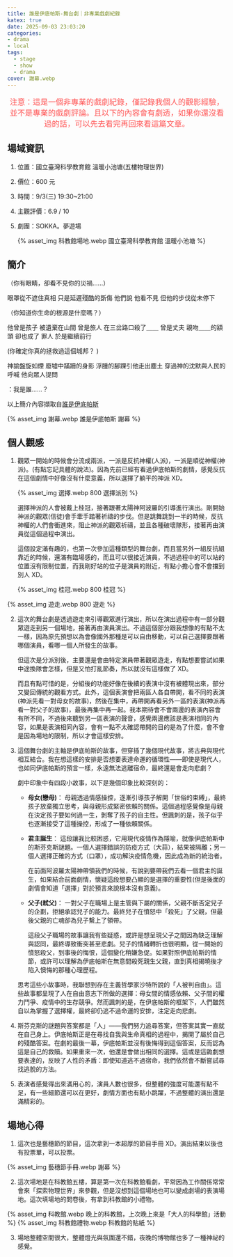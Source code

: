 ```yaml
---
title: 誰是伊底帕斯-舞台劇｜非專業戲劇紀錄
katex: true
date: 2025-09-03 23:03:20
categories:
- drama
- local
tags:
  - stage
  - show
  - drama
cover: 謝幕.webp
---
```


<p style="font-size:1.1rem;color:#f55;text-align:center">
注意：這是一個非專業的戲劇紀錄，僅記錄我個人的觀影經驗，並不是專業的戲劇評論。且以下的內容會有劇透，如果你還沒看過的話，可以先去看完再回來看這篇文章。</p>

## 場域資訊

1. 位置：國立臺灣科學教育館 溫暖小池塘(五樓物理世界)
2. 價位：600 元
3. 時間：9/3(三) 19:30~21:00
4. 主觀評價：6.9 / 10
5. 劇團：SOKKA。夢遊場

   {% asset_img  科教館場地.webp 國立臺灣科學教育館 溫暖小池塘 %}

## 簡介

（你有眼睛，卻看不見你的災禍......）

眼罩從不遮住真相
只是延遲殘酷的斲傷
他們說 他看不見
但他的步伐從未停下

（你知道你生命的根源是什麼嗎？）

他曾是孩子 被遺棄在山間
曾是旅人 在三岔路口殺了＿＿
曾是丈夫 親吻＿＿的額頭
卻也成了 罪人 於是繼續前行

(你確定你真的拯救過這個城邦？ )

神諭盤旋如煙
廢墟中蹣跚的身影
浮腫的腳踝引他走出塵土
穿過神的沈默與人民的呼喊
他向眾人提問

：我是誰......？

以上簡介內容擷取自[誰是伊底帕斯](https://www.opentix.life/event/1935591371779936257?srsltid=AfmBOopZLPNZ4-6rsDDG_hN6WeV-2_ZrL1wSEVhS81LnB5aIrjlwTdqv)

{% asset_img 謝幕.webp 誰是伊底帕斯 謝幕 %}

## 個人觀感

1. 觀眾一開始的時候會分流成兩派，一派是反抗神權(人派)，一派是順從神權(神派)。(有點忘記具體的說法)。因為先前已經有看過伊底帕斯的劇情，感覺反抗在這個劇情中好像沒有什麼意義，所以選擇了躺平的神派 XD。

   {% asset_img 選擇.webp 800 選擇派別 %}

   選擇神派的人會被戴上桂冠，接著跟著太陽神阿波羅的引導進行演出。剛開始神派的觀眾(信徒)會手牽手踏著祈禱的步伐。但是跳舞跳到一半的時候，反抗神權的人們會衝進來，阻止神派的觀眾祈禱，並且各種破壞隊形，接著再由演員從這個過程中演出。
   
   這個設定滿有趣的，也第一次參加這種類型的舞台劇，而且當另外一組反抗組靠近的時候，還滿有臨場感的，而且可以很接近演員，不過過程中的可以站的位置沒有限制位置，而我剛好站的位子是演員的附近，有點小擔心會不會擋到別人 XD。

   {% asset_img 桂冠.webp 800 桂冠 %}

{% asset_img 遊走.webp 800 遊走 %}


2. 這次的舞台劇是透過遊走來引導觀眾進行演出，所以在演出過程中有一部分觀眾遊走到另一個場地，接著再由演員演出。不過這個部分跟我想像的有點不太一樣，因為原先預想以為會像國外那種是可以自由移動，可以自己選擇要跟著哪個演員，看哪一個人所發生的故事。

   但這次是分派別後，主要還是會由特定演員帶著觀眾遊走，有點想要嘗試如果中途換隊會怎樣，但是又怕打亂節奏，所以就沒有這樣做了 XD。
   
   而且有點可惜的是，分組後的功能好像在後續的表演中沒有被體現出來，部分又變回傳統的觀看方式。此外，這個表演會把兩區人各自帶開，看不同的表演(神派先看一對母女的故事)，然後在集中，再帶開再看另外一區的表演(神派再看一對父子的故事)，最後再集中再一起。我本期待會不會兩邊的表演內容會有所不同，不過後來聽到另一區表演的聲音，感覺兩邊應該是表演相同的內容，如果是表演相同內容，會有一點不太確認帶開的目的是為了什麼，會不會是因為場地的限制，所以才會這樣安排。

3. 這個舞台劇的主軸是伊底帕斯的故事，但穿插了幾個現代故事，將古典與現代相互結合。我在想這樣的安排是否想要表達命運的循環性——即使是現代人，也如同伊底帕斯的預言一樣，永遠無法逃離宿命，最終還是會走向悲劇？

    劇中印象中有四段小故事，以下是幾個印象比較深刻的：

    - **母女(戀母)**：
      母親透過情感操控，逐漸引導孩子解開「世俗的束縛」，最終孩子放棄獨立思考，與母親形成緊密依賴的關係。這個過程感覺像是母親在決定孩子要如何過一生，剝奪了孩子的自主性。但諷刺的是，孩子似乎也逐漸接受了這種操控，形成了一種依賴關係。

    - **君主誕生**：
      這段讓我比較困惑，它用現代疫情作為隱喻，就像伊底帕斯中的斯芬克斯謎題。一個人選擇錯誤的防疫方式（大蒜），結果被隔離；另一個人選擇正確的方式（口罩），成功解決疫情危機，因此成為新的統治者。
      
      在前面阿波羅太陽神帶領我們的時候，有說到要帶我們去看一個君主的誕生，如果結合前面劇情，懷疑這段想要凸顯的是選擇的重要性(但是後面的劇情會知道「選擇」對於預言來說根本沒有意義)。

    - **父子(弒父)**：
       一對父子在職場上是主管與下屬的關係，父親不斷否定兒子的企劃，拒絕承認兒子的能力。最終兒子在憤怒中「殺死」了父親，但最後父親的亡魂卻為兒子繫上了領帶。

       這段父子職場的故事讓我有些疑惑，或許是想呈現父子之間因為缺乏理解與認同，最終導致衝突甚至悲劇。兒子的情緒轉折也很明顯，從一開始的憤怒殺父，到事後的悔恨，這個變化稍嫌急促。如果對照伊底帕斯的情節，或許可以理解為伊底帕斯在無意間殺死親生父親，直到真相揭曉後才陷入懊悔的那種心理歷程。

    思考這些小故事時，我聯想到存在主義哲學家沙特所說的「人被判自由」。這些故事都呈現了人在自由意志下所做的選擇：母女間的情感依賴、父子間的權力鬥爭、疫情中的生存競爭。然而諷刺的是，在伊底帕斯的框架下，人們雖然自以為掌握了選擇權，最終卻仍逃不過命運的安排，注定走向悲劇。

4. 斯芬克斯的謎題與答案都是「人」——我們努力追尋答案，但答案其實一直就在自己身上。伊底帕斯正是在尋找自我與生命真相的過程中，揭開了屬於自己的殘酷答案。在劇的最後一幕，伊底帕斯並沒有後悔得到這個答案，反而認為這是自己的救贖。如果重來一次，他還是會做出相同的選擇。這或是這齣劇想要表達的，反映了人性的矛盾：即使知道逃不過宿命，我們依然會不斷嘗試尋找逃脫的方法。

5. 表演者感覺得出來滿用心的，演員人數也很多，但整體的強度可能還有點不足，有一些細節還可以在更好，劇情方面也有點小跳躍，不過整體的演出還是滿精彩的。

## 場地心得

1. 這次也是藝穗節的節目，這次拿到一本超厚的節目手冊 XD。演出結束以後也有投票單，可以投票。

{% asset_img 藝穗節手冊.webp 謝幕 %}

2. 這次場地是在科教館五樓，算是第一次在科教館看劇，平常因為工作關係常常會來「探索物理世界」來參觀，但是沒想到這個場地也可以變成劇場的表演場地。這次填場地的問卷後，有拿到科教館的小禮物。

{% asset_img 科教館.webp 晚上的科教館，上次晚上來是「大人的科學館」活動 %}
{% asset_img 科教館禮物.webp 科教館的貼紙 %}

3. 場地整體空間很大，整體燈光與氛圍還不錯，夜晚的博物館也多了一種神祕的感覺。